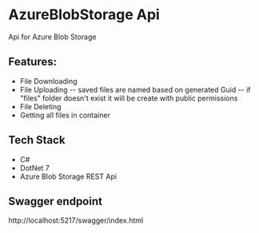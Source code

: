 # AzureBlobStorage Api

Api for Azure Blob Storage

## Features:

- File Downloading
- File Uploading
  -- saved files are named based on generated Guid
  -- if "files" folder doesn't exist it will be create with public permissions
- File Deleting
- Getting all files in container

## Tech Stack

- C#
- DotNet 7
- Azure Blob Storage REST Api

## Swagger endpoint

http://localhost:5217/swagger/index.html
